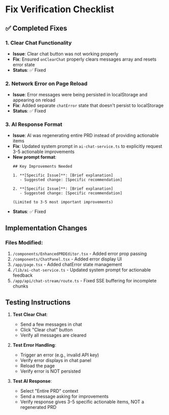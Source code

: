 # Fix Verification Checklist

## ✅ Completed Fixes

### 1. Clear Chat Functionality
- **Issue**: Clear chat button was not working properly
- **Fix**: Ensured `onClearChat` properly clears messages array and resets error state
- **Status**: ✅ Fixed

### 2. Network Error on Page Reload  
- **Issue**: Error messages were being persisted in localStorage and appearing on reload
- **Fix**: Added separate `chatError` state that doesn't persist to localStorage
- **Status**: ✅ Fixed

### 3. AI Response Format
- **Issue**: AI was regenerating entire PRD instead of providing actionable items
- **Fix**: Updated system prompt in `ai-chat-service.ts` to explicitly request 3-5 actionable improvements
- **New prompt format**:
  ```
  ## Key Improvements Needed
  
  1. **[Specific Issue]**: [Brief explanation]
     - Suggested change: [Specific recommendation]
  
  2. **[Specific Issue]**: [Brief explanation] 
     - Suggested change: [Specific recommendation]
  
  (Limited to 3-5 most important improvements)
  ```
- **Status**: ✅ Fixed

## Implementation Changes

### Files Modified:
1. `/components/EnhancedPRDEditor.tsx` - Added error prop passing
2. `/components/ChatPanel.tsx` - Added error display UI
3. `/app/page.tsx` - Added chatError state management
4. `/lib/ai-chat-service.ts` - Updated system prompt for actionable feedback
5. `/app/api/chat-stream/route.ts` - Fixed SSE buffering for incomplete chunks

## Testing Instructions

1. **Test Clear Chat**:
   - Send a few messages in chat
   - Click "Clear chat" button
   - Verify all messages are cleared

2. **Test Error Handling**:
   - Trigger an error (e.g., invalid API key)
   - Verify error displays in chat panel
   - Reload the page
   - Verify error is NOT persisted

3. **Test AI Response**:
   - Select "Entire PRD" context
   - Send a message asking for improvements
   - Verify response gives 3-5 specific actionable items, NOT a regenerated PRD